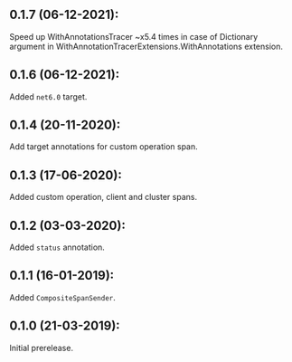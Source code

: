 ## 0.1.7 (06-12-2021):

Speed up WithAnnotationsTracer ~x5.4 times in case of Dictionary argument in WithAnnotationTracerExtensions.WithAnnotations extension.

## 0.1.6 (06-12-2021):

Added `net6.0` target.

## 0.1.4 (20-11-2020):

Add target annotations for custom operation span.

## 0.1.3 (17-06-2020):

Added custom operation, client and cluster spans.

## 0.1.2 (03-03-2020):

Added `status` annotation.

## 0.1.1 (16-01-2019):

Added `CompositeSpanSender`.

## 0.1.0 (21-03-2019): 

Initial prerelease.
